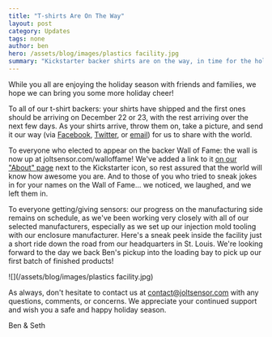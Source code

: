 ```yaml
---
title: "T-shirts Are On The Way"
layout: post
category: Updates
tags: none
author: ben
hero: /assets/blog/images/plastics facility.jpg
summary: "Kickstarter backer shirts are on the way, in time for the holidays. As manufacturing moves along, please remember to answer backer surveys."
---
```


While you all are enjoying the holiday season with friends and families, we hope we can bring you some more holiday cheer!

To all of our t-shirt backers: your shirts have shipped and the first ones should be arriving on December 22 or 23, with the rest arriving over the next few days. As your shirts arrive, throw them on, take a picture, and send it our way (via [Facebook](http://facebook.com/joltsensor), [Twitter](http://twitter.com/joltsensor), or [email](mailto:contact@joltsensor.com)) for us to share with the world.

To everyone who elected to appear on the backer Wall of Fame: the wall is now up at joltsensor.com/walloffame! We've added a link to it [on our "About" page](/about) next to the Kickstarter icon, so rest assured that the world will know how awesome you are. And to those of you who tried to sneak jokes in for your names on the Wall of Fame... we noticed, we laughed, and we left them in.

To everyone getting/giving sensors: our progress on the manufacturing side remains on schedule, as we've been working very closely with all of our selected manufacturers, especially as we set up our injection mold tooling with our enclosure manufacturer. Here's a sneak peek inside the facility just a short ride down the road from our headquarters in St. Louis. We're looking forward to the day we back Ben's pickup into the loading bay to pick up our first batch of finished products!

![](/assets/blog/images/plastics facility.jpg)

As always, don't hesitate to contact us at [contact@joltsensor.com](mailto:contact@joltsensor.com) with any questions, comments, or concerns. We appreciate your continued support and wish you a safe and happy holiday season.

Ben & Seth